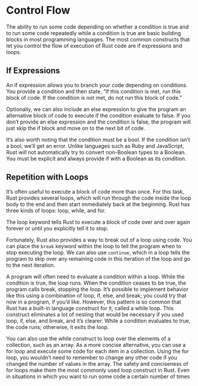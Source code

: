 # Control Flow
The ability to run some code depending on whether a condition is true and to run some code repeatedly while a condition is true are basic building blocks in most programming languages. The most common constructs that let you control the flow of execution of Rust code are if expressions and loops.

## If Expressions
An if expression allows you to branch your code depending on conditions. You provide a condition and then state, “If this condition is met, run this block of code. If the condition is not met, do not run this block of code.”

Optionally, we can also include an else expression to give the program an alternative block of code to execute if the condition evaluate to false. If you don’t provide an else expression and the condition is false, the program will just skip the if block and move on to the next bit of code.

It’s also worth noting that the condition must be a bool. If the condition isn’t a bool, we’ll get an error. Unlike languages such as Ruby and JavaScript, Rust will not automatically try to convert non-Boolean types to a Boolean. You must be explicit and always provide if with a Boolean as its condition.

## Repetition with Loops
It’s often useful to execute a block of code more than once. For this task, Rust provides several loops, which will run through the code inside the loop body to the end and then start immediately back at the beginning.
Rust has three kinds of loops: loop, while, and for.

The loop keyword tells Rust to execute a block of code over and over again forever or until you explicitly tell it to stop.

Fortunately, Rust also provides a way to break out of a loop using code. You can place the ```break``` keyword within the loop to tell the program when to stop executing the loop. We can also use ```continue```, which in a loop tells the program to skip over any remaining code in this iteration of the loop and go to the next iteration.

A program will often need to evaluate a condition within a loop. While the condition is true, the loop runs. When the condition ceases to be true, the program calls break, stopping the loop. It’s possible to implement behavior like this using a combination of loop, if, else, and break; you could try that now in a program, if you’d like. However, this pattern is so common that Rust has a built-in language construct for it, called a while loop.
This construct eliminates a lot of nesting that would be necessary if you used loop, if, else, and break, and it’s clearer. While a condition evaluates to true, the code runs; otherwise, it exits the loop.

You can also use the while construct to loop over the elements of a collection, such as an array. As a more concise alternative, you can use a for loop and execute some code for each item in a collection. Using the for loop, you wouldn’t need to remember to change any other code if you changed the number of values in the array. The safety and conciseness of for loops make them the most commonly used loop construct in Rust. Even in situations in which you want to run some code a certain number of times